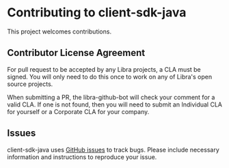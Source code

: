 # Contributing to client-sdk-java

This project welcomes contributions.

## Contributor License Agreement

For pull request to be accepted by any Libra projects, a CLA must be signed.
You will only need to do this once to work on any of Libra's open source
projects.

When submitting a PR, the libra-github-bot will check your comment for a valid CLA. If one is not found, then you will need to submit an Individual CLA for yourself or a Corporate CLA for your company.

## Issues

client-sdk-java uses [GitHub issues](https://github.com/libra/client-sdk-java/issues) to track
bugs. Please include necessary information and instructions to reproduce your
issue.
